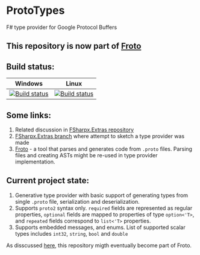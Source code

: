 # ProtoTypes
F# type provider for Google Protocol Buffers

## This repository is now part of [Froto](https://github.com/ctaggart/froto/tree/type-provider)

## Build status:

| Windows | Linux |
|:---:|:---:|
| [![Build status](https://ci.appveyor.com/api/projects/status/tn17l78rxk0dokmh?svg=true)](https://ci.appveyor.com/project/takemyoxygen/prototypes) | [![Build status](https://travis-ci.org/takemyoxygen/ProtoTypes.svg?branch=master)](https://travis-ci.org/takemyoxygen/ProtoTypes) |

## Some links:

1. Related discussion in [FSharpx.Extras repository](https://github.com/fsprojects/FSharpx.Extras/issues/124)
2. [FSharpx.Extras branch](https://github.com/fsprojects/FSharpx.Extras/tree/protobuf) where attempt to sketch a type provider was made
3. [Froto](https://github.com/ctaggart/froto) - a tool that parses and generates code from `.proto` files. Parsing files and creating ASTs might be re-used in type provider implementation. 

## Current project state:

1. Generative type provider with basic support of generating types from single `.proto` file, serialization and deserialization.
2. Supports `proto2` syntax only. `required` fields are represented as regular properties, `optional` fields are mapped to properties of type `option<'T>`, and `repeated` fields correspond to `list<'T>` properties.
3. Supports embedded messages, and enums. List of supported scalar types includes `int32`, `string`, `bool` and `double`

As disscussed [here](https://github.com/ctaggart/froto/issues/3), this repository migth eventually become part of Froto.
